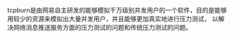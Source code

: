tcpburn是由网易自主研发的能够模拟千万级别并发用户的一个软件，目的是能够用较少的资源来模拟出大量并发用户，并且能够更加真实地进行压力测试， 以解决网络消息推送服务方面的压力测试的问题和传统压力测试的问题。